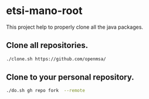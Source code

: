 # etsi-mano-root

This project help to properly clone all the java packages.

## Clone all repositories.

```bash
./clone.sh https://github.com/openmsa/
```

## Clone to your personal repository.

```bash
./do.sh gh repo fork  --remote
```